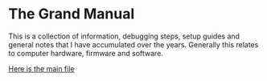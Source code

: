 # The Grand Manual

This is a collection of information, debugging steps, setup guides and general notes that I have accumulated over the years. Generally this relates to computer hardware, firmware and software.

[Here is the main file](manual.md)
